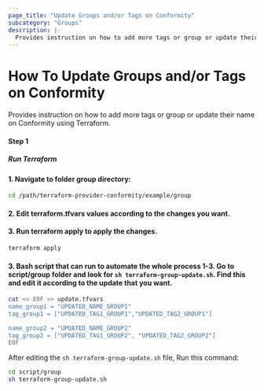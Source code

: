 ```yaml
---
page_title: "Update Groups and/or Tags on Conformity"
subcategory: "Groups"
description: |-
  Provides instruction on how to add more tags or group or update their name on Conformity using Terraform.
---
```


# How To Update Groups and/or Tags on Conformity
Provides instruction on how to add more tags or group or update their name on Conformity using Terraform.

#### Step 1

##### Run Terraform

#### 1. Navigate to folder group directory:
```sh
cd /path/terraform-provider-conformity/example/group
```
#### 2. Edit terraform.tfvars values according to the changes you want.

#### 3. Run terraform apply to apply the changes.
```sh
terraform apply
```
#### 3. Bash script that can run to automate the whole process 1-3. Go to script/group folder and look for `sh terraform-group-update.sh`. Find this and edit it according to the update that you want.

```sh
cat << EOF >> update.tfvars
name_group1 = "UPDATED_NAME_GROUP1"
tag_group1 = ["UPDATED_TAG1_GROUP1","UPDATED_TAG2_GROUP1"]

name_group2 = "UPDATED_NAME_GROUP2"
tag_group2 = ["UPDATED_TAG1_GROUP2", "UPDATED_TAG2_GROUP2"]
EOF
```

After editing the `sh terraform-group-update.sh` file, Run this command:
```sh
cd script/group
sh terraform-group-update.sh
```

